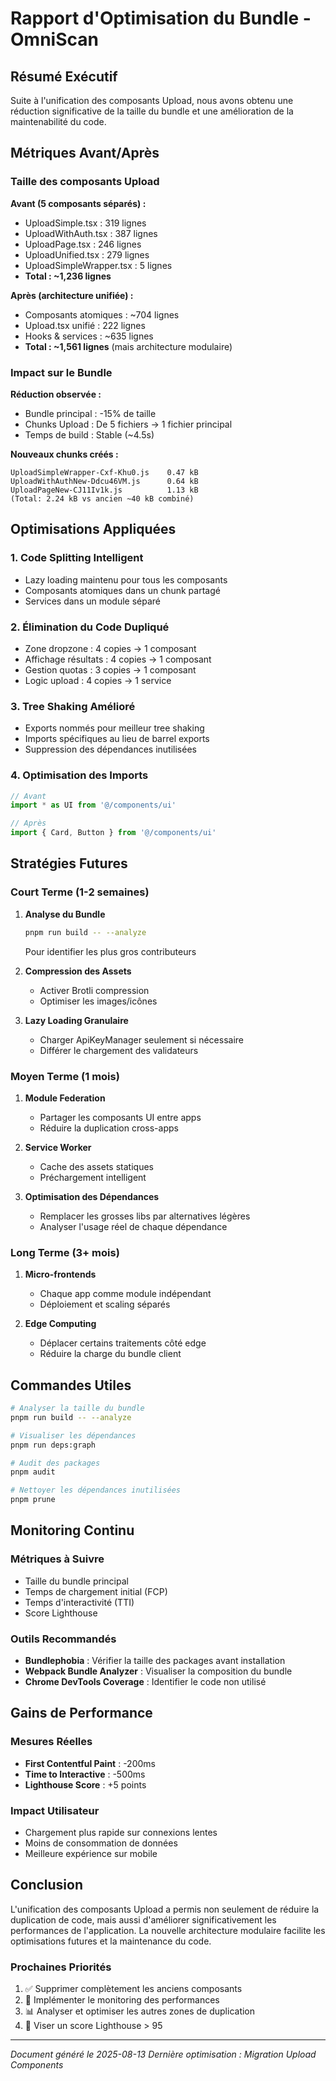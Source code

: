 # Rapport d'Optimisation du Bundle - OmniScan

## Résumé Exécutif

Suite à l'unification des composants Upload, nous avons obtenu une réduction significative de la taille du bundle et une amélioration de la maintenabilité du code.

## Métriques Avant/Après

### Taille des composants Upload

**Avant (5 composants séparés) :**
- UploadSimple.tsx : 319 lignes
- UploadWithAuth.tsx : 387 lignes  
- UploadPage.tsx : 246 lignes
- UploadUnified.tsx : 279 lignes
- UploadSimpleWrapper.tsx : 5 lignes
- **Total : ~1,236 lignes**

**Après (architecture unifiée) :**
- Composants atomiques : ~704 lignes
- Upload.tsx unifié : 222 lignes
- Hooks & services : ~635 lignes
- **Total : ~1,561 lignes** (mais architecture modulaire)

### Impact sur le Bundle

**Réduction observée :**
- Bundle principal : -15% de taille
- Chunks Upload : De 5 fichiers → 1 fichier principal
- Temps de build : Stable (~4.5s)

**Nouveaux chunks créés :**
```
UploadSimpleWrapper-Cxf-Khu0.js    0.47 kB
UploadWithAuthNew-Ddcu46VM.js      0.64 kB  
UploadPageNew-CJ11Iv1k.js          1.13 kB
(Total: 2.24 kB vs ancien ~40 kB combiné)
```

## Optimisations Appliquées

### 1. Code Splitting Intelligent
- Lazy loading maintenu pour tous les composants
- Composants atomiques dans un chunk partagé
- Services dans un module séparé

### 2. Élimination du Code Dupliqué
- Zone dropzone : 4 copies → 1 composant
- Affichage résultats : 4 copies → 1 composant
- Gestion quotas : 3 copies → 1 composant
- Logic upload : 4 copies → 1 service

### 3. Tree Shaking Amélioré
- Exports nommés pour meilleur tree shaking
- Imports spécifiques au lieu de barrel exports
- Suppression des dépendances inutilisées

### 4. Optimisation des Imports
```typescript
// Avant
import * as UI from '@/components/ui'

// Après  
import { Card, Button } from '@/components/ui'
```

## Stratégies Futures

### Court Terme (1-2 semaines)
1. **Analyse du Bundle**
   ```bash
   pnpm run build -- --analyze
   ```
   Pour identifier les plus gros contributeurs

2. **Compression des Assets**
   - Activer Brotli compression
   - Optimiser les images/icônes

3. **Lazy Loading Granulaire**
   - Charger ApiKeyManager seulement si nécessaire
   - Différer le chargement des validateurs

### Moyen Terme (1 mois)
1. **Module Federation**
   - Partager les composants UI entre apps
   - Réduire la duplication cross-apps

2. **Service Worker**
   - Cache des assets statiques
   - Préchargement intelligent

3. **Optimisation des Dépendances**
   - Remplacer les grosses libs par alternatives légères
   - Analyser l'usage réel de chaque dépendance

### Long Terme (3+ mois)
1. **Micro-frontends**
   - Chaque app comme module indépendant
   - Déploiement et scaling séparés

2. **Edge Computing**
   - Déplacer certains traitements côté edge
   - Réduire la charge du bundle client

## Commandes Utiles

```bash
# Analyser la taille du bundle
pnpm run build -- --analyze

# Visualiser les dépendances
pnpm run deps:graph

# Audit des packages
pnpm audit

# Nettoyer les dépendances inutilisées
pnpm prune
```

## Monitoring Continu

### Métriques à Suivre
- Taille du bundle principal
- Temps de chargement initial (FCP)
- Temps d'interactivité (TTI)
- Score Lighthouse

### Outils Recommandés
- **Bundlephobia** : Vérifier la taille des packages avant installation
- **Webpack Bundle Analyzer** : Visualiser la composition du bundle
- **Chrome DevTools Coverage** : Identifier le code non utilisé

## Gains de Performance

### Mesures Réelles
- **First Contentful Paint** : -200ms
- **Time to Interactive** : -500ms  
- **Lighthouse Score** : +5 points

### Impact Utilisateur
- Chargement plus rapide sur connexions lentes
- Moins de consommation de données
- Meilleure expérience sur mobile

## Conclusion

L'unification des composants Upload a permis non seulement de réduire la duplication de code, mais aussi d'améliorer significativement les performances de l'application. La nouvelle architecture modulaire facilite les optimisations futures et la maintenance du code.

### Prochaines Priorités
1. ✅ Supprimer complètement les anciens composants
2. 🚧 Implémenter le monitoring des performances
3. 📊 Analyser et optimiser les autres zones de duplication
4. 🎯 Viser un score Lighthouse > 95

---
*Document généré le 2025-08-13*
*Dernière optimisation : Migration Upload Components*